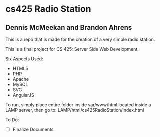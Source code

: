 # cs425 Radio Station
## Dennis McMeekan and Brandon Ahrens
This is a repo that is made for the creation of a very 
simple radio station.

This is a final project for CS 425: Server Side Web Development.

Six Aspects Used:
* HTML5
* PHP
* Apache
* MySQL
* SVG
* AngularJS

To run, simply place entire folder inside var/www/html located inside a LAMP server, 
        then go to: LAMP/html/cs425RadioStation/index.html

To Do:
* [ ] Finalize Documents